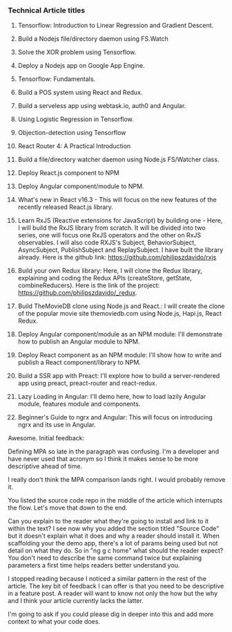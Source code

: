 ### Technical Article titles
1. Tensorflow: Introduction to Linear Regression and Gradient Descent.
1. Build a Nodejs file/directory daemon using FS.Watch
1. Solve the XOR problem using Tensorflow.
1. Deploy a Nodejs app on Google App Engine.
1. Tensorflow: Fundamentals.
1. Build a POS system using React and Redux.
1. Build a serveless app using webtask.io, auth0 and Angular.
1. Using Logistic Regression in Tensorflow.
1. Objection-detection using Tensorflow

1. React Router 4: A Practical Introduction
1. Build a file/directory watcher daemon using Node.js FS/Watcher class.
1. Deploy React.js component to NPM
1. Deploy Angular component/module to NPM.



1. What's new in React v16.3 - This will focus on the new features of the recently released React.js library.

2. Learn RxJS (Reactive extensions for JavaScript) by building one - Here, I will build the RxJS library from scratch. It will be divided into two series, one will focus one RxJS operators and the other on RxJS observables. I will also code RXJS's Subject, BehaviorSubject, AsyncSubject, PublishSubject and ReplaySubject. I have built the library already. Here is the github link: https://github.com/philipszdavido/rxjs

3. Build your own Redux library: Here, I will clone the Redux library, explaining and coding the Redux APIs (createStore, getState, combineReducers). Here is the link of the project: https://github.com/philipszdavido/_redux.

4. Build TheMovieDB clone using Node.js and React.: I will create the clone of the popular movie site themoviedb.com using Node.js, Hapi.js, React Redux.

5. Deploy Angular component/module as an NPM module: I'll demonstrate how to publish an Angular module to NPM.

6. Deploy React component as an NPM module: I'll show how to write and publish a React component/library to NPM.

7. Build a SSR app with Preact: I'll explore how to build a server-rendered app using preact, preact-router and react-redux.

8. Lazy Loading in Angular: I'll demo here, how to load lazily Angular module, features module and components.

9. Beginner's Guide to ngrx and Angular: This will focus on introducing ngrx and its use in Angular.


Awesome. Initial feedback:

Defining MPA so late in the paragraph was confusing. I'm a developer and have never used that acronym so I think it makes sense to be more descriptive ahead of time.

I really don't think the MPA comparison lands right. I would probably remove it.

You listed the source code repo in the middle of the article which interrupts the flow. Let's move that down to the end.

Can you explain to the reader what they're going to install and link to it within the text? I see now why you added the section titled "Source Code" but it doesn't explain what it does and why a reader should install it. 
When scaffolding your the demo app, there's a lot of params being used but not detail on what they do. So in "ng g c home" what should the reader expect? You don't need to describe the same command twice but explaining parameters a first time helps readers better understand you.

I stopped reading because I noticed a similar pattern in the rest of the article. The key bit of feedback I can offer is that you need to be descriptive in a feature post. A reader will want to know not only the how but the why and I think your article currently lacks the latter.

I'm going to ask if you could please dig in deeper into this and add more context to what your code does.